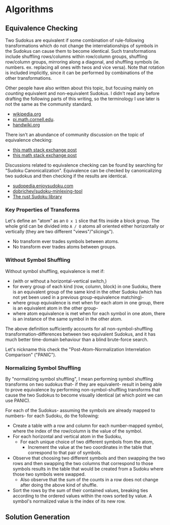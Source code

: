 
# Algorithms

## Equivalence Checking

Two Sudokus are equivalent if some combination of rule-following transformations which do not change the interrelationships of symbols in the Sudokus can cause them to become identical. Such transformations include shuffling rows/columns within row/column groups, shuffling row/column groups, mirroring along a diagonal, and shuffling symbols (ie. numbers. ex. replacing all ones with twos and vice versa). Note that rotation is included implicitly, since it can be performed by combinations of the other transformations.

Other people have also written about this topic, but focusing mainly on _counting_ equivalent and non-equivalent Sudokus. I didn't read any before drafting the following parts of this writing, so the terminology I use later is not the same as the community standard.

- [wikipedia.org](https://en.wikipedia.org/wiki/Mathematics_of_Sudoku#Essentially_different_solutions)
- [pi.math.cornell.edu](https://pi.math.cornell.edu/~mec/Summer2009/Mahmood/Symmetry.html).
- [handwiki.org](https://handwiki.org/wiki/Mathematics_of_Sudoku#Sudokus_of_other_sizes)

There isn't an abundance of community discussion on the topic of equivalence checking:

- [this math stack exchange post](https://math.stackexchange.com/questions/1903186/determining-if-two-sudoku-boards-are-in-the-same-equivalence-class/4135784#4135784)
- [this math stack exchange post](https://math.stackexchange.com/questions/2791524/group-theory-and-sudoko)

Discussions related to equivalence checking can be found by searching for "Sudoku Canonicalization". Equivalence can be checked by canonicalizing two sudokus and then checking if the results are identical.

- [sudopedia.enjoysudoku.com](http://sudopedia.enjoysudoku.com/Canonical_Form.html)
- [dobrichev/sudoku-minlexing-tool](https://github.com/dobrichev/sudoku-minlexing-tool)
- [The rust Sudoku library](https://github.com/Emerentius/sudoku/issues/5)

### Key Properties of Transforms

Let's define an "atom" as an `O x 1` slice that fits inside a block group. The whole grid can be divided into `A / O` atoms all oriented either horizontally or vertically (they are two different "views"/"slicings").

- No transform ever trades symbols between atoms.
- No transform ever trades atoms between groups.

### Without Symbol Shuffling

Without symbol shuffling, equivalence is met if:

- (with or without a horizontal-vertical switch,)
- for every group of each kind (row, column, block) in one Sudoku, there is an equivalent group of the same kind in the other Sudoku (which has not yet been used in a previous group-equivalence matching)-
- where group equivalence is met when for each atom in one group, there is an equivalent atom in the other group-
- where atom equivalence is met when for each symbol in one atom, there is an instance of the same symbol in the other atom.

The above definition sufficiently accounts for all non-symbol-shuffling transformation-differences between two equivalent Sudokus, and it has much better time-domain behaviour than a blind brute-force search.

Let's nickname this check the "Post-Atom-Normalization Interrelation Comparison" ("PANIC").

### Normalizing Symbol Shuffling

By "normalizing symbol shuffling", I mean performing symbol shuffling transforms on two sudokus that- if they are equivalent- result in being able to prove equivalence by performing non-symbol-shuffling transforms that cause the two Sudokus to become visually identical (at which point we can use PANIC).

For each of the Sudokus- assuming the symbols are already mapped to numbers- for each Sudoku, do the following:

- Create a table with a row and column for each number-mapped symbol, where the index of the row/column is the value of the symbol.
- For each horizontal and vertical atom in the Sudoku,
  - For each unique choice of two different symbols from the atom,
    - Increment the value at the two coordinates in the table that correspond to that pair of symbols.
- Observe that choosing two different symbols and then swapping the two rows and then swapping the two columns that correspond to those symbols results in the table that would be created from a Sudoku where those two symbols were swapped.
  - Also observe that the sum of the counts in a row does not change after doing the above kind of shuffle.
- Sort the rows by the sum of their contained values, breaking ties according to the ordered values within the rows sorted by value. A symbol's normalized value is the index of its new row.

## Solution Generation

